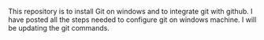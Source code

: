 This repository is to install Git on windows and to integrate git with github.
I have posted all the steps needed to configure git on windows machine.
I will be updating the git commands.
